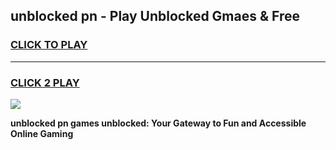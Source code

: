 
## unblocked pn - Play Unblocked Gmaes & Free
<h3>
<a href="https://news.freeplayer.one?title=unblocked_pn&ref=16F">CLICK TO PLAY</a></h3>
<hr>

<h3>
<a href="https://news.freeplayer.one?title=unblocked_pn&ref=16F">CLICK 2 PLAY</a>
  
</h3>

<a href="https://news.freeplayer.one?title=unblocked_pn&ref=16F/"><img src="https://clearcache.store/games.png"></a>


**unblocked pn games unblocked: Your Gateway to Fun and Accessible Online Gaming**
